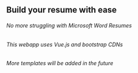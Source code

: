 ## Build your resume with ease
###### No more struggling with Microsoft Word Resumes
###### This webapp uses Vue.js and bootstrap CDNs
###### More templates will be added in the future
